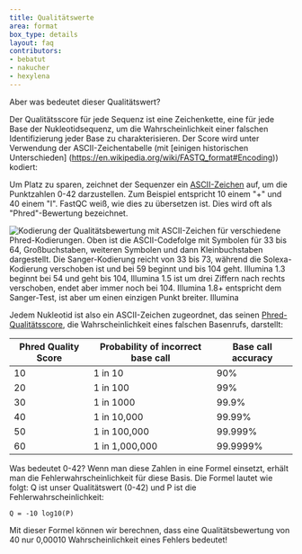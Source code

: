 ```yaml
---
title: Qualitätswerte
area: format
box_type: details
layout: faq
contributors:
- bebatut
- nakucher
- hexylena
---
```



Aber was bedeutet dieser Qualitätswert?

Der Qualitätsscore für jede Sequenz ist eine Zeichenkette, eine für jede Base der Nukleotidsequenz, um die Wahrscheinlichkeit einer falschen Identifizierung jeder Base zu charakterisieren. Der Score wird unter Verwendung der ASCII-Zeichentabelle (mit [einigen historischen Unterschieden] (https://en.wikipedia.org/wiki/FASTQ_format#Encoding)) kodiert:

Um Platz zu sparen, zeichnet der Sequenzer ein [ASCII-Zeichen](http://drive5.com/usearch/manual/quality_score.html) auf, um die Punktzahlen 0-42 darzustellen. Zum Beispiel entspricht 10 einem "+" und 40 einem "I". FastQC weiß, wie dies zu übersetzen ist. Dies wird oft als "Phred"-Bewertung bezeichnet.

![Kodierung der Qualitätsbewertung mit ASCII-Zeichen für verschiedene Phred-Kodierungen. Oben ist die ASCII-Codefolge mit Symbolen für 33 bis 64, Großbuchstaben, weiteren Symbolen und dann Kleinbuchstaben dargestellt. Die Sanger-Kodierung reicht von 33 bis 73, während die Solexa-Kodierung verschoben ist und bei 59 beginnt und bis 104 geht. Illumina 1.3 beginnt bei 54 und geht bis 104, Illumina 1.5 ist um drei Ziffern nach rechts verschoben, endet aber immer noch bei 104. Illumina 1.8+ entspricht dem Sanger-Test, ist aber um einen einzigen Punkt breiter. Illumina]({{site.baseurl}}/topics/sequence-analysis/faqs/images/fastq-quality-encoding.png)

Jedem Nukleotid ist also ein ASCII-Zeichen zugeordnet, das seinen [Phred-Qualitätsscore](https://en.wikipedia.org/wiki/Phred_quality_score), die Wahrscheinlichkeit eines falschen Basenrufs, darstellt:

| Phred Quality Score | Probability of incorrect base call | Base call accuracy |
| ------------------- | ---------------------------------- | ------------------ |
| 10                  | 1 in 10                            | 90%                |
| 20                  | 1 in 100                           | 99%                |
| 30                  | 1 in 1000                          | 99.9%              |
| 40                  | 1 in 10,000                        | 99.99%             |
| 50                  | 1 in 100,000                       | 99.999%            |
| 60                  | 1 in 1,000,000                     | 99.9999%           |


Was bedeutet 0-42? Wenn man diese Zahlen in eine Formel einsetzt, erhält man die Fehlerwahrscheinlichkeit für diese Basis. Die Formel lautet wie folgt: Q ist unser Qualitätswert (0-42) und P ist die Fehlerwahrscheinlichkeit:

```
Q = -10 log10(P)
```

Mit dieser Formel können wir berechnen, dass eine Qualitätsbewertung von 40 nur 0,00010 Wahrscheinlichkeit eines Fehlers bedeutet!

